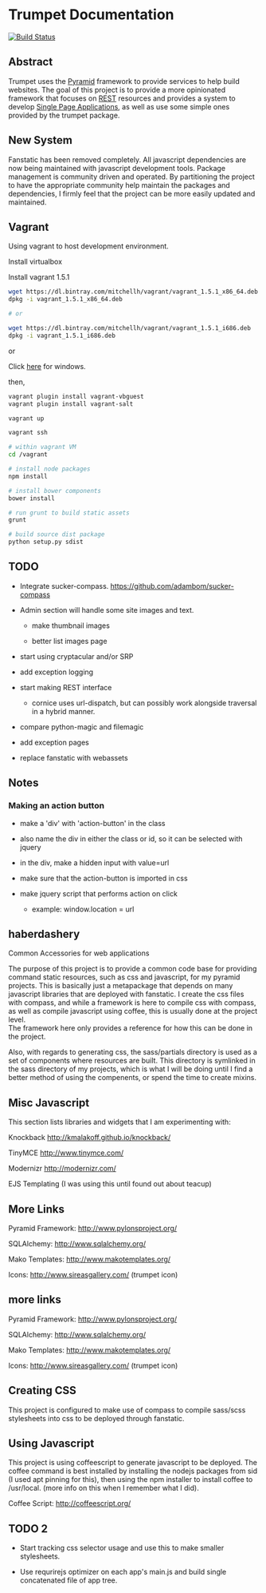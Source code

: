 # Trumpet Documentation

[![Build Status](https://travis-ci.org/umeboshi2/trumpet.png?branch=master)](https://travis-ci.org/umeboshi2/trumpet)




## Abstract

Trumpet uses the [Pyramid](http://www.pylonsproject.org/) framework 
to provide services to help build websites.  The goal of this project is 
to provide a more opinionated framework that focuses on [REST](http://en.wikipedia.org/wiki/Representational_state_transfer) resources and provides a 
system to develop [Single Page Applications](http://en.wikipedia.org/wiki/Single-page_application), as well as use some simple ones provided by the 
trumpet package.




## New System

Fanstatic has been removed completely.  All javascript dependencies are 
now being maintained with javascript development tools.  Package management 
is community driven and operated.  By partitioning the project to have the 
appropriate community help maintain the packages and dependencies, I firmly 
feel that the project can be more easily updated and maintained.

## Vagrant

Using vagrant to host development environment.

Install virtualbox

Install vagrant 1.5.1

```sh
wget https://dl.bintray.com/mitchellh/vagrant/vagrant_1.5.1_x86_64.deb
dpkg -i vagrant_1.5.1_x86_64.deb

# or

wget https://dl.bintray.com/mitchellh/vagrant/vagrant_1.5.1_i686.deb
dpkg -i vagrant_1.5.1_i686.deb
```

or

Click [here](https://dl.bintray.com/mitchellh/vagrant/vagrant_1.5.1.msi) 
for windows.


then,

```sh
vagrant plugin install vagrant-vbguest
vagrant plugin install vagrant-salt

vagrant up

vagrant ssh

# within vagrant VM
cd /vagrant

# install node packages
npm install

# install bower components
bower install

# run grunt to build static assets
grunt

# build source dist package
python setup.py sdist
```

## TODO

- Integrate sucker-compass.  https://github.com/adambom/sucker-compass

- Admin section will handle some site images and text.

  + make thumbnail images

  + better list images page

- start using cryptacular and/or SRP

- add exception logging

- start making REST interface

  + cornice uses url-dispatch, but can possibly work alongside
    traversal in a hybrid manner.

- compare python-magic and filemagic

- add exception pages

- replace fanstatic with webassets


## Notes

### Making an action button

- make a 'div' with 'action-button' in the class

- also name the div in either the class or id, so it
 can be selected with jquery

- in the div, make a hidden input with value=url

- make sure that the action-button is imported in css

- make jquery script that performs action on click

  + example:  window.location = url







## haberdashery

Common Accessories for web applications

The purpose of this project is to provide a common code base for 
providing command static resources, such as css and javascript, 
for my pyramid projects.  This is basically just a metapackage 
that depends on many javascript libraries that are deployed with 
fanstatic.  I create the css files with compass, and while a 
framework is here to compile css with compass, as well as compile 
javascript using coffee, this is usually done at the project level.  
The framework here only provides a reference for how this can 
be done in the project.

Also, with regards to generating css, the sass/partials directory 
is used as a set of components where resources are built.  This 
directory is symlinked in the sass directory of my projects, which is 
what I will be doing until I find a better method of using the compenents, 
or spend the time to create mixins.



## Misc Javascript

This section lists libraries and widgets that I am experimenting with:


Knockback
http://kmalakoff.github.io/knockback/

TinyMCE
http://www.tinymce.com/

Modernizr
http://modernizr.com/

EJS Templating (I was using this until found out about teacup)


## More Links

Pyramid Framework: http://www.pylonsproject.org/

SQLAlchemy: http://www.sqlalchemy.org/

Mako Templates: http://www.makotemplates.org/

Icons: http://www.sireasgallery.com/ (trumpet icon)

## more links

Pyramid Framework: http://www.pylonsproject.org/

SQLAlchemy: http://www.sqlalchemy.org/

Mako Templates: http://www.makotemplates.org/

Icons: http://www.sireasgallery.com/ (trumpet icon)


## Creating CSS

This project is configured to make use of compass to compile sass/scss stylesheets into css to be deployed through fanstatic.


## Using Javascript

This project is using coffeescript to generate javascript to be 
deployed.  The coffee command is best installed by installing the 
nodejs packages from sid (I used apt pinning for this), then using the 
npm installer to install coffee to /usr/local. (more info on this when I 
remember what I did).

Coffee Script: http://coffeescript.org/








## TODO 2

- Start tracking css selector usage and use this to make smaller stylesheets.

- Use requrirejs optimizer on each app's main.js and build single 
  concatenated file of app tree.



